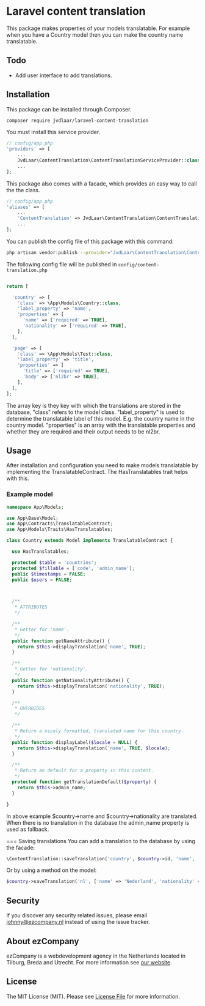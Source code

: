 # Laravel content translation

This package makes properties of your models translatable. For example when you have a Country model then you can make
the country name translatable.

## Todo
- Add user interface to add translations.

## Installation

This package can be installed through Composer.

``` bash
composer require jvdlaar/laravel-content-translation
```
You must install this service provider.

```php
// config/app.php
'providers' => [
    ...
    JvdLaar\ContentTranslation\ContentTranslationServiceProvider::class,
    ...
];
```

This package also comes with a facade, which provides an easy way to call the the class.

```php
// config/app.php
'aliases' => [
    ...
    'ContentTranslation' => JvdLaar\ContentTranslation\ContentTranslationFacade::class,
    ...
];
```

You can publish the config file of this package with this command:

``` bash
php artisan vendor:publish --provider="JvdLaar\ContentTranslation\ContentTranslationServiceProvider"
```

The following config file will be published in `config/content-translation.php`

```php

return [

  'country' => [
    'class' => \App\Models\Country::class,
    'label_property' => 'name',
    'properties' => [
      'name' => ['required' => TRUE],
      'nationality' => ['required' => TRUE],
    ],
  ],

  'page' => [
    'class' => \App\Models\Test::class,
    'label_property' => 'title',
    'properties' => [
      'title' => ['required' => TRUE],
      'body' => ['nl2br' => TRUE],
    ],
  ],
];

```

The array key is they key with which the translations are stored in the database, "class" refers to the model class.
"label_property" is used to determine the translatable label of this model. E.g. the country name in the country model.
"properties" is an array with the translatable properties and whether they are required and their output needs to be
nl2br.

## Usage

After installation and configuration you need to make models translatable by implementing the TranslatableContract. The
HasTranslatables trait helps with this.

### Example model

```php
namespace App\Models;

use App\Base\Model;
use App\Contracts\TranslatableContract;
use App\Models\Traits\HasTranslatables;

class Country extends Model implements TranslatableContract {

  use HasTranslatables;

  protected $table = 'countries';
  protected $fillable = ['code', 'admin_name'];
  public $timestamps = FALSE;
  public $users = FALSE;



  /**
   * ATTRIBUTES
   */

  /**
   * Getter for 'name'.
   */
  public function getNameAttribute() {
    return $this->displayTranslation('name', TRUE);
  }

  /**
   * Getter for 'nationality'.
   */
  public function getNationalityAttribute() {
    return $this->displayTranslation('nationality', TRUE);
  }

  /**
   * OVERRIDES
   */

  /**
   * Return a nicely formatted, translated name for this country.
   */
  public function displayLabel($locale = NULL) {
    return $this->displayTranslation('name', TRUE, $locale);
  }

  /**
   * Return an default for a property in this content.
   */
  protected function getTranslationDefault($property) {
    return $this->admin_name;
  }

}

```

In above example $country->name and $country->nationality are translated. When there is no translation in the database
the admin_name property is used as fallback.

=== Saving translations
You can add a translation to the database by using the facade:

```php
\ContentTranslation::saveTranslation('country', $country->id, 'name', 'nl', 'Nederland');
```

Or by using a method on the model:

```php
$country->saveTranslation('nl', ['name' => 'Nederland', 'nationality' => 'Nederlander']);
```

## Security

If you discover any security related issues, please email johnny@ezcompany.nl instead of using the issue tracker.

## About ezCompany
ezCompany is a webdevelopment agency in the Netherlands located in Tilburg, Breda and Utrecht. For more information see
[our website](https://ezcompany.nl).

## License

The MIT License (MIT). Please see [License File](LICENSE.md) for more information.
